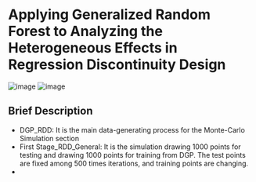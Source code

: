 
<br> Applying Generalized Random Forest to Analyzing the Heterogeneous Effects in Regression Discontinuity Design
=========
![image](https://img.shields.io/badge/Language-Python3.11.7-lightgreen?style=flat)
![image](https://img.shields.io/badge/Language-R4.1.3-blue?style=flat)

## Brief Description
- DGP_RDD: It is the main data-generating process for the Monte-Carlo Simulation section
- First Stage_RDD_General: It is the simulation drawing 1000 points for testing and drawing 1000 points for training from DGP. The test points are fixed among 500 times iterations, and training points are changing.
- 
